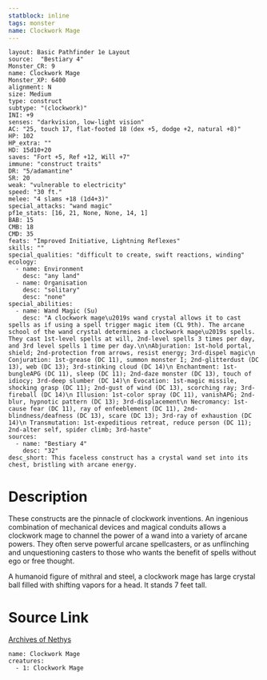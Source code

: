 ```yaml
---
statblock: inline
tags: monster
name: Clockwork Mage
---
```

```statblock
layout: Basic Pathfinder 1e Layout
source:  "Bestiary 4"
Monster_CR: 9
name: Clockwork Mage
Monster_XP: 6400
alignment: N
size: Medium
type: construct
subtype: "(clockwork)"
INI: +9
senses: "darkvision, low-light vision"
AC: "25, touch 17, flat-footed 18 (dex +5, dodge +2, natural +8)"
HP: 102
HP_extra: ""
HD: 15d10+20
saves: "Fort +5, Ref +12, Will +7"
immune: "construct traits"
DR: "5/adamantine"
SR: 20
weak: "vulnerable to electricity"
speed: "30 ft."
melee: "4 slams +18 (1d4+3)"
special_attacks: "wand magic"
pf1e_stats: [16, 21, None, None, 14, 1]
BAB: 15
CMB: 18
CMD: 35
feats: "Improved Initiative, Lightning Reflexes"
skills: ""
special_qualities: "difficult to create, swift reactions, winding"
ecology:
  - name: Environment
    desc: "any land"
  - name: Organisation
    desc: "solitary"
    desc: "none"
special_abilities:
  - name: Wand Magic (Su)
    desc: "A clockwork mage\u2019s wand crystal allows it to cast spells as if using a spell trigger magic item (CL 9th). The arcane school of the wand crystal determines a clockwork mage\u2019s spells. They cast 1st-level spells at will, 2nd-level spells 3 times per day, and 3rd level spells 1 time per day.\n\nAbjuration: 1st-hold portal, shield; 2nd-protection from arrows, resist energy; 3rd-dispel magic\n Conjuration: 1st-grease (DC 11), summon monster I; 2nd-glitterdust (DC 13), web (DC 13); 3rd-stinking cloud (DC 14)\n Enchantment: 1st-bungleAPG (DC 11), sleep (DC 11); 2nd-daze monster (DC 13), touch of idiocy; 3rd-deep slumber (DC 14)\n Evocation: 1st-magic missile, shocking grasp (DC 11); 2nd-gust of wind (DC 13), scorching ray; 3rd-fireball (DC 14)\n Illusion: 1st-color spray (DC 11), vanishAPG; 2nd-blur, hypnotic pattern (DC 13); 3rd-displacement\n Necromancy: 1st-cause fear (DC 11), ray of enfeeblement (DC 11), 2nd-blindness/deafness (DC 13), scare (DC 13); 3rd-ray of exhaustion (DC 14)\n Transmutation: 1st-expeditious retreat, reduce person (DC 11); 2nd-alter self, spider climb; 3rd-haste"
sources:
  - name: "Bestiary 4"
    desc: "32"
desc_short: This faceless construct has a crystal wand set into its chest, bristling with arcane energy.
```
# Description
These constructs are the pinnacle of clockwork inventions. An ingenious combination of mechanical devices and magical conduits allows a clockwork mage to channel the power of a wand into a variety of arcane powers. They often serve powerful arcane spellcasters, or as unflinching and unquestioning casters to those who wants the benefit of spells without ego or free thought.

A humanoid figure of mithral and steel, a clockwork mage has large crystal ball filled with shifting vapors for a head. It stands 7 feet tall.
# Source Link
[Archives of Nethys](https://aonprd.com/MonsterDisplay.aspx?ItemName=Clockwork%20Mage)
```encounter-table
name: Clockwork Mage
creatures:
  - 1: Clockwork Mage
```
